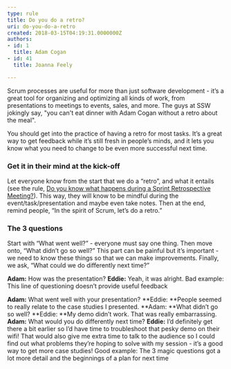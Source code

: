 ```yaml
---
type: rule
title: Do you do a retro?
uri: do-you-do-a-retro
created: 2018-03-15T04:19:31.0000000Z
authors:
- id: 1
  title: Adam Cogan
- id: 41
  title: Joanna Feely

---
```


​Scrum processes are useful for more than just software development - it’s a great tool for organizing and optimizing all kinds of work, from presentations to meetings to events, sales, and more. The guys at SSW jokingly say, "you can't eat dinner with Adam Cogan without a retro about the meal".



You should get into the practice of having a retro for most tasks. It’s a great way to get feedback while it’s still fresh in people’s minds, and it lets you know what you need to change to be even more successful next time.




 
### Get it in their mind at the kick-off​


Let everyone know from the start that we do a “retro”, and what it entails (see the rule, [Do you know what happens during a Sprint Retrospective Meeting?](/_layouts/15/FIXUPREDIRECT.ASPX?WebId=3dfc0e07-e23a-4cbb-aac2-e778b71166a2&amp;TermSetId=07da3ddf-0924-4cd2-a6d4-a4809ae20160&amp;TermId=4f02d28d-5375-4530-abcb-0b541683bcbc)). This way, they will know to be mindful during the event/task/presentation and maybe even take notes.
Then at the end, remind people, “In the spirit of Scrum, let’s do a retro.”

### The 3 questions​

Start with “What went well?” - everyone must say one thing.
Then move onto, “What didn’t go so well?” This part can be painful but it’s important - we need to know these things so that we can make improvements.
Finally, we ask, “What could we do differently next time?”

**Adam:** How was the presentation?
**Eddie:** Yeah, it was alright.
Bad example: This line of questioning doesn’t provide useful feedback​

**Adam:** What went well with your presentation?
**Eddie: **People seemed to really relate to the case studies I presented.
**Adam: **What didn’t go so well?
**Eddie: **My demo didn’t work. That was really embarrassing.
**Adam:** What would you do differently next time?
**Eddie:** I’d definitely get there a bit earlier so I’d have time to troubleshoot that pesky demo on their wifi! That would also give me extra time to talk to the audience so I could find out what problems they’re hoping to solve with my session - it’s a good way to get more case studies!
Good example: The 3 magic questions got a lot more detail and the beginnings of a plan for next time​
